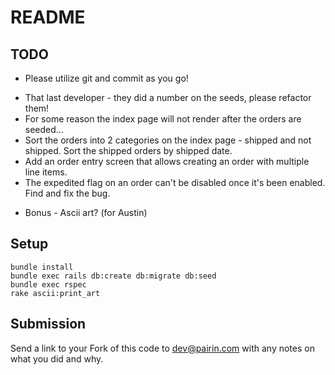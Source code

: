 # README

## TODO

* Please utilize git and commit as you go!

- That last developer - they did a number on the seeds, please refactor them!
- For some reason the index page will not render after the orders are seeded...
- Sort the orders into 2 categories on the index page - shipped and not shipped.  Sort the shipped orders by shipped date.
- Add an order entry screen that allows creating an order with multiple line items.
- The expedited flag on an order can't be disabled once it's been enabled. Find and fix the bug.

* Bonus - Ascii art? (for Austin)
## Setup

```
bundle install
bundle exec rails db:create db:migrate db:seed
bundle exec rspec
rake ascii:print_art
```

## Submission
Send a link to your Fork of this code to [dev@pairin.com](mailto:dev@pairin.com) with any notes on what you did and why.
